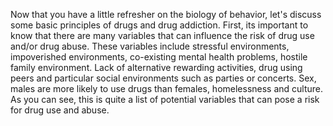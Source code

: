 Now that you have a little refresher on the biology of behavior, let's discuss
some basic principles of drugs and drug addiction. First, its important to know
that there are many variables that can influence the risk of drug use and/or
drug abuse. 
These variables include stressful environments, impoverished
environments, co-existing mental health problems, hostile family environment.
Lack of alternative rewarding activities, drug using peers and particular
social environments such as parties or concerts. Sex, males are more likely to
use drugs than females, homelessness and culture. As you can see, this is quite
a list of potential variables that can pose a risk for drug use and abuse.
